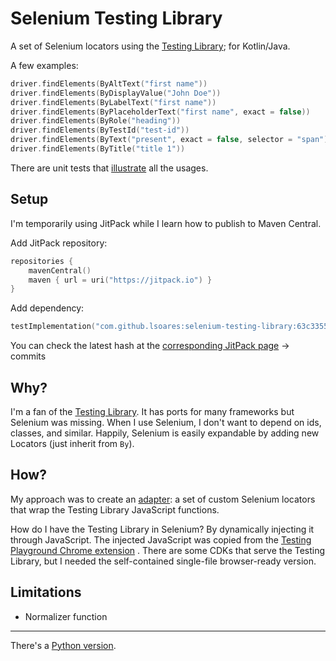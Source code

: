 # Selenium Testing Library

A set of Selenium locators using the [Testing Library](http://testing-library.com/); for Kotlin/Java.

A few examples:

```kotlin
driver.findElements(ByAltText("first name"))
driver.findElements(ByDisplayValue("John Doe"))
driver.findElements(ByLabelText("first name"))
driver.findElements(ByPlaceholderText("first name", exact = false))
driver.findElements(ByRole("heading"))
driver.findElements(ByTestId("test-id"))
driver.findElements(ByText("present", exact = false, selector = "span"))
driver.findElements(ByTitle("title 1"))
```

There are unit tests that [illustrate](https://medium.com/codex/towards-self-documenting-code-371364bdccbb)
all the usages.

## Setup

I'm temporarily using JitPack while I learn how to publish to Maven Central.

Add JitPack repository:

```kotlin
repositories {
    mavenCentral()
    maven { url = uri("https://jitpack.io") }
}
```

Add dependency:

````kotlin
testImplementation("com.github.lsoares:selenium-testing-library:63c3355a76")
````

You can check the latest hash at the [corresponding JitPack page](https://jitpack.io/#lsoares/selenium-testing-library)
→ commits

## Why?

I'm a fan of the [Testing Library](http://testing-library.com/).
It has ports for many frameworks but Selenium was missing.
When I use Selenium, I don't want to depend on ids, classes, and similar.
Happily, Selenium is easily expandable by adding new Locators (just inherit from `By`).

## How?

My approach was to create an [adapter](https://en.wikipedia.org/wiki/Adapter_pattern):
a set of custom Selenium locators that wrap the Testing Library JavaScript functions.

How do I have the Testing Library in Selenium? By dynamically injecting it through JavaScript.
The injected JavaScript was copied from
the [Testing Playground Chrome extension](https://chrome.google.com/webstore/detail/testing-playground/hejbmebodbijjdhflfknehhcgaklhano)
.
There are some CDKs that serve the Testing Library, but I needed the self-contained single-file browser-ready version.

## Limitations

- Normalizer function

---
There's a [Python version](https://github.com/anze3db/selenium-testing-library).
